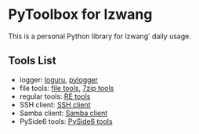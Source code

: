 # PyToolbox for lzwang

This is a personal Python library for lzwang' daily usage.

## Tools List

- logger: [loguru](src/logger.py), [pylogger](src/pylogger.py)
- file tools: [file tools](src/file.py), [7zip tools](src/7zip.py)
- regular tools: [RE tools](src/regular.py)
- SSH client: [SSH client](src/ssh.py)
- Samba client: [Samba client](src/samba.py)
- PySide6 tools: [PySide6 tools](src/qt6.py)
